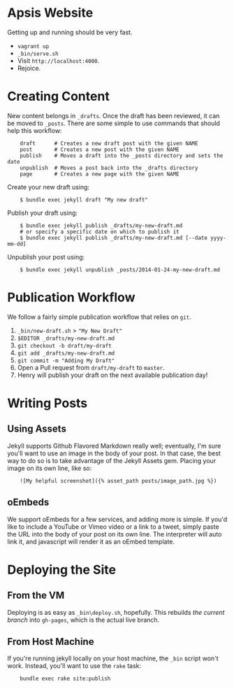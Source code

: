 # Apsis Website

Getting up and running should be very fast.

- `vagrant up`
- `_bin/serve.sh`
- Visit `http://localhost:4000`.
- Rejoice.

# Creating Content

New content belongs in `_drafts`. Once the draft has been reviewed, it can be moved to `_posts`. There are some simple to use commands that should help this workflow:

```
    draft      # Creates a new draft post with the given NAME
    post       # Creates a new post with the given NAME
    publish    # Moves a draft into the _posts directory and sets the date
    unpublish  # Moves a post back into the _drafts directory
    page       # Creates a new page with the given NAME
```

Create your new draft using:

```
    $ bundle exec jekyll draft "My new draft"
```

Publish your draft using:

```
    $ bundle exec jekyll publish _drafts/my-new-draft.md
    # or specify a specific date on which to publish it
    $ bundle exec jekyll publish _drafts/my-new-draft.md [--date yyyy-mm-dd]
```

Unpublish your post using:

```
    $ bundle exec jekyll unpublish _posts/2014-01-24-my-new-draft.md
```

# Publication Workflow

We follow a fairly simple publication workflow that relies on `git`.

1. `_bin/new-draft.sh` > `"My New Draft"`
2. `$EDITOR _drafts/my-new-draft.md`
3. `git checkout -b draft/my-draft`
4. `git add _drafts/my-new-draft.md`
5. `git commit -m "Adding My Draft"`
6. Open a Pull request from `draft/my-draft` to `master`.
7. Henry will publish your draft on the next available publication day!

# Writing Posts

## Using Assets

Jekyll supports Github Flavored Markdown really well; eventually, I'm sure you'll want to use an image in the body of your post. In that case, the best way to do so is to take advantage of the Jekyll Assets gem. Placing your image on its own line, like so:

```
    ![My helpful screenshot]({% asset_path posts/image_path.jpg %})
```

## oEmbeds

We support oEmbeds for a few services, and adding more is simple. If you'd like to include a YouTube or Vimeo video or a link to a tweet, simply paste the URL into the body of your post on its own line. The interpreter will auto link it, and javascript will render it as an oEmbed template.

# Deploying the Site

## From the VM

Deploying is as easy as `_bin\deploy.sh`, hopefully. This rebuilds *the current branch* into `gh-pages`, which is the actual live branch.

## From Host Machine

If you're running jekyll locally on your host machine, the `_bin` script won't work. Instead, you'll want to use the `rake` task:

```
    bundle exec rake site:publish
```
